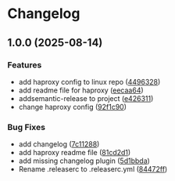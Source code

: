 # Changelog

## 1.0.0 (2025-08-14)


### Features

* add haproxy config to linux repo ([4496328](https://github.com/ihrahimi/Linux/commit/4496328e9cd3f6618a3ba99f905a62d7ba67bae2))
* add readme file for haproxy ([eecaa64](https://github.com/ihrahimi/Linux/commit/eecaa64b97f7206b6cfb52ba43fe678814cf9154))
* addsemantic-release to project ([e426311](https://github.com/ihrahimi/Linux/commit/e426311a380af571b9b3262946a1be10a632af02))
* change haproxy config ([92f1c90](https://github.com/ihrahimi/Linux/commit/92f1c90ab4dd2a7f2e8d4c800333a73433ad23a3))


### Bug Fixes

* add changelog ([7c11288](https://github.com/ihrahimi/Linux/commit/7c1128847a91ffe23c493100001bb027caa3c5f6))
* add haproxy readme file ([81cd2d1](https://github.com/ihrahimi/Linux/commit/81cd2d128752f45e2b873f3579ef8ddce6e6e210))
* add missing changelog plugin ([5d1bbda](https://github.com/ihrahimi/Linux/commit/5d1bbda102549e0fbf10b167c0d3248b943c6089))
* Rename .releaserc to .releaserc.yml ([84472ff](https://github.com/ihrahimi/Linux/commit/84472ffd81e50826a59030d1792f729ea609c096))
